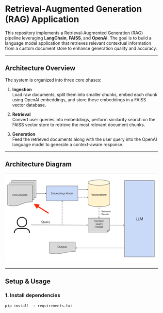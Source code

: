 # Retrieval-Augmented Generation (RAG) Application

This repository implements a Retrieval-Augmented Generation (RAG) pipeline leveraging **LangChain**, **FAISS**, and **OpenAI**. The goal is to build a language model application that retrieves relevant contextual information from a custom document store to enhance generation quality and accuracy.

---

## Architecture Overview

The system is organized into three core phases:

1. **Ingestion**  
   Load raw documents, split them into smaller chunks, embed each chunk using OpenAI embeddings, and store these embeddings in a FAISS vector database.

2. **Retrieval**  
   Convert user queries into embeddings, perform similarity search on the FAISS vector store to retrieve the most relevant document chunks.

3. **Generation**  
   Feed the retrieved documents along with the user query into the OpenAI language model to generate a context-aware response.

---

## Architecture Diagram

![RAG Architecture](arch.png)



---

## Setup & Usage

### 1. Install dependencies

```bash
pip install -r requirements.txt

